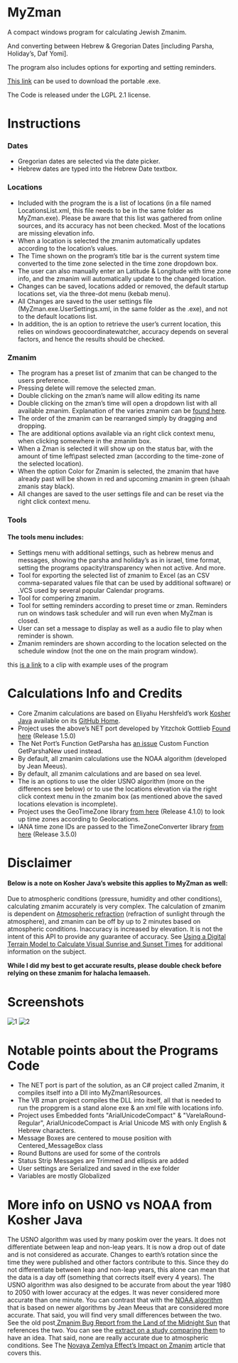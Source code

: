 # MyZman
A compact windows program for calculating Jewish Zmanim.

And converting between Hebrew & Gregorian Dates [including Parsha, Holiday’s, Daf Yomi].

The program also includes options for exporting and setting reminders.

[This link](https://downgit.github.io/#/home?url=https://github.com/NykUser/MyZman/tree/master/MyZmanPortable) can be used to download the portable .exe.

The Code is released under the LGPL 2.1 license.

# Instructions
### Dates
* Gregorian dates are selected via the date picker.
* Hebrew dates are typed into the Hebrew Date textbox.
### Locations
* Included with the program the is a list of locations (in a file named LocationsList.xml, this file needs to be in the same folder as MyZman.exe).
Please be aware that this list was gathered from online sources, and its accuracy has not been checked.
Most of the locations are missing elevation info.
* When a location is selected the zmanim automatically updates according to the location’s values.
* The Time shown on the program’s title bar is the current system time converted to the time zone selected in the time zone dropdown box.
* The user can also manually enter an Latitude & Longitude with time zone info, and the zmanim will automatically update to the changed location.
* Changes can be saved, locations added or removed, the default startup locations set, via the three-dot menu (kebab menu).
* All Changes are saved to the user settings file (MyZman.exe.UserSettings.xml, in the same folder as the .exe), and not to the default locations list.
* In addition, the is an option to retrieve the user’s current location, this relies on windows geocoordinatewatcher, accuracy depends on several factors, and hence the results should be checked.
### Zmanim
* The program has a preset list of zmanim that can be changed to the users preference.
* Pressing delete will remove the selected zman.
* Double clicking on the zman’s name will allow editing its name
* Double clicking on the zman’s time will open a dropdown list with all available zmanim. Explanation of the varies zmanim can be [found here](https://kosherjava.com/zmanim-project/).
* The order of the zmanim can be rearranged simply by dragging and dropping.
* The are additional options available via an right click context menu, when clicking somewhere in the zmanim box.
* When a Zman is selected it will show up on the status bar, with the amount of time left\past selected zman (according to the time-zone of the selected location).
* When the option Color for Zmanim is selected, the zmanim that have already past will be shown in red and upcoming zmanim in green (shaah zmanis stay black).
* All changes are saved to the user settings file and can be reset via the right click context menu.
### Tools
#### The tools menu includes:
* Settings menu with additional settings, such as hebrew menus and messages, showing the parsha and holiday’s as in israel, time format, setting the programs opacity\transparency  when not active. And more.
* Tool for exporting the selected list of zmanim to Excel (as an CSV comma-separated values file that can be used by additional software) or .VCS used by several popular Calendar programs. 
* Tool for compering zmanim.
* Tool for setting reminders according to preset time or zman. Reminders run on windows task scheduler and will run even when MyZman is closed.
* User can set a message to display as well as a audio file to play when reminder is shown.
* Zmanim reminders are shown according to the location selected on the schedule window (not the one on the main program window).
 
 this [is a link](https://github.com/NykUser/MyZman/blob/master/MyZmanPortable/eng.mp4) to a clip with example uses of the program

# Calculations Info and Credits
* Core Zmanim calculations are based on Eliyahu Hershfeld’s work [Kosher Java](https://kosherjava.com/) available on its [GitHub Home](https://github.com/KosherJava/zmanim).
* Project uses the above’s NET port developed by Yitzchok Gottlieb [Found here](https://github.com/Yitzchok/Zmanim) (Release 1.5.0)
* The Net Port’s Function GetParsha has [an issue](https://github.com/Yitzchok/Zmanim/issues/28) Custom Function GetParshaNew used instead.
* By default, all zmanim calculations use the NOAA algorithm (developed by Jean Meeus).
* By default, all zmanim calculations and are based on sea level.
* The is an options to use the older USNO algorithm (more on the differences see below) or to use the locations elevation via the right click context menu in the zmanim box (as mentioned above the saved locations elevation is incomplete).
* Project uses the GeoTimeZone library [from here](https://github.com/mattjohnsonpint/GeoTimeZone) (Release 4.1.0) to look up time zones according to Geolocations.
* IANA time zone IDs are passed to the TimeZoneConverter library [from here](https://github.com/mattjohnsonpint/TimeZoneConverter) (Release 3.5.0)

# Disclaimer
#### Below is a note on Kosher Java’s website this applies to MyZman as well:
Due to atmospheric conditions (pressure, humidity and other conditions), calculating zmanim accurately is very complex. The calculation of zmanim is dependent on [Atmospheric refraction](https://en.wikipedia.org/wiki/Atmospheric_refraction) (refraction of sunlight through the atmosphere), and zmanim can be off by up to 2 minutes based on atmospheric conditions. Inaccuracy is increased by elevation. It is not the intent of this API to provide any guarantee of accuracy. See [Using a Digital Terrain Model to Calculate Visual Sunrise and Sunset Times](http://www.chaitables.com/webpub/DblHallpaperpub.pdf) for additional information on the subject.

**While I did my best to get accurate results, please double check before relying on these zmanim for halacha lemaaseh.**

# Screenshots
![1](https://user-images.githubusercontent.com/83419922/129582704-c70581a7-2ead-467a-a055-553da29555fe.jpg)
![2](https://user-images.githubusercontent.com/83419922/129582744-d270cc55-60b1-4867-a61c-532982cedd1a.jpg)

# Notable points about the Programs Code
* The NET port is part of the solution, as an C# project called Zmanim, it compiles itself into a Dll into MyZman\Resources\.
* The VB zman project compiles the DLL into itself, all that is needed to run the propgrem is a stand alone exe & an xml file with locations info.
* Project uses Embedded fonts "ArialUnicodeCompact" & "VarelaRound-Regular", ArialUnicodeCompact is Arial Unicode MS with only English & Hebrew characters.
* Message Boxes are centered to mouse position with Centered_MessageBox class
* Round Buttons are used for some of the controls
* Status Strip Messages are Trimmed and ellipsis are added 
* User settings are Serialized and saved in the exe folder
* Variables are mostly Globalized 

# More info on USNO vs NOAA from Kosher Java
The USNO algorithm was used by many poskim over the years. It does not differentiate between leap and non-leap years. It is now a drop out of date and is not considered as accurate.
Changes to earth’s rotation since the time they were published and other factors contribute to this. Since they do not differentiate between leap and non-leap years, this alone can mean that the data is a day off (something that corrects itself every 4 years).
The USNO algorithm was also designed to be accurate from about the year 1980 to 2050 with lower accuracy at the edges. It was never considered more accurate than one minute.
You can contrast that with the [NOAA algorithm](https://www.esrl.noaa.gov/gmd/grad/solcalc/calcdetails.html) that is based on newer algorithms by Jean Meeus that are considered more accurate.
That said, you will find very small differences between the two. See the old post[ Zmanim Bug Report from the Land of the Midnight Sun](https://kosherjava.com/2008/05/08/zmanim-bug-report-from-the-land-of-the-midnight-sun/) that references the two. You can see the [extract on a study comparing them](https://ui.adsabs.harvard.edu/abs/2018AAS...23115003P/abstract) to have an idea.
That said, none are really accurate due to atmospheric conditions. See The [Novaya Zemlya Effect’s Impact on Zmanim](https://kosherjava.com/2018/08/14/the-novaya-zemlya-effect-impact-on-zmanim/) article that covers this.

